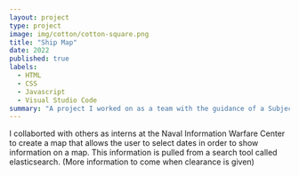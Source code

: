 ```yaml
---
layout: project
type: project
image: img/cotton/cotton-square.png
title: "Ship Map"
date: 2022
published: true
labels:
  - HTML
  - CSS
  - Javascript
  - Visual Studio Code
summary: "A project I worked on as a team with the guidance of a Subject Matter Expert."
---
```


I collaborted with others as interns at the Naval Information Warfare Center to create a map that allows the user to select dates in order to show information on a map.  This information is pulled from a search tool called elasticsearch. (More information to come when clearance is given)
